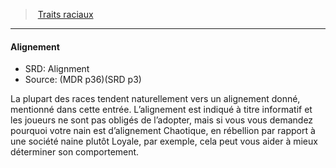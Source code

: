 ﻿---
!GenericItem
Id: races_hd.md#alignement
ParentLink: races_hd.md#traits-raciaux
Name: Alignement
ParentName: Traits raciaux
NameLevel: 4
AltName: Alignment
Source: (MDR p36)(SRD p3)
Attributes: {}
---
> [Traits raciaux](hd_races_traits_raciaux.md)

---

#### Alignement

- SRD: Alignment
- Source: (MDR p36)(SRD p3)

La plupart des races tendent naturellement vers un alignement donné, mentionné dans cette entrée. L’alignement est indiqué à titre informatif et les joueurs ne sont pas obligés de l’adopter, mais si vous vous demandez pourquoi votre nain est d’alignement Chaotique, en rébellion par rapport à une société naine plutôt Loyale, par exemple, cela peut vous aider à mieux déterminer son comportement.

